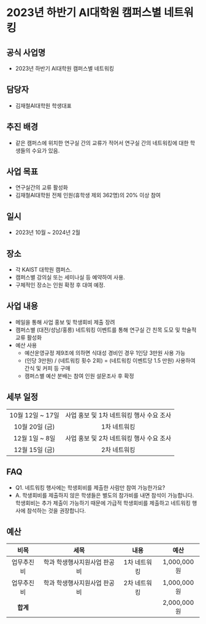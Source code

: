 2023년 하반기 AI대학원 캠퍼스별 네트워킹
===

## 공식 사업명
- 2023년 하반기 AI대학원 캠퍼스별 네트워킹

## 담당자
- 김재철AI대학원 학생대표 

## 추진 배경
- 같은 캠퍼스에 위치한 연구실 간의 교류가 적어서 연구실 간의 네트워킹에 대한 학생들의 수요가 있음. 

## 사업 목표
- 연구실간의 교류 활성화
- 김재철AI대학원 전체 인원(휴학생 제외 362명)의 20% 이상 참여

## 일시
- 2023년 10월 ~ 2024년 2월

## 장소
- 각 KAIST 대학원 캠퍼스.
- 캠퍼스별 강의실 또는 세미나실 등 예약하여 사용.
- 구체적인 장소는 인원 확정 후 대여 예정.

## 사업 내용
- 메일을 통해 사업 홍보 및 학생회비 제출 장려
- 캠퍼스별 (대전/성남/홍릉) 네트워킹 이벤트를 통해 연구실 간 친목 도모 및 학술적 교류 활성화
- 예산 사용
	- 예산운영규정 제9조에 의하면 식대성 경비인 경우 1인당 3만원 사용 가능
	- (인당 3만원) / (네트워킹 횟수 2회) = (네트워킹 이벤트당 1.5 만원) 사용하여 간식 및 커피 등 구매
	- 캠퍼스별 예산 분배는 참여 인원 설문조사 후 확정

## 세부 일정
|    |    |
|:---:|:---:|
|  10월 12일 ~ 17일 |  사업 홍보 및 1차 네트워킹 행사 수요 조사 |
|  10월 20일 (금) |  1차 네트워킹  |
| 12월 1일 ~ 8일  | 사업 홍보 및 2차 네트워킹 행사 수요 조사  |
|  12월 15일 (금) |  2차 네트워킹  |


## FAQ
- Q1. 네트워킹 행사에는 학생회비를 제출한 사람만 참여 가능한가요? 
- A. 학생회비를 제출하지 않은 학생들은 별도의 참가비를 내면 참석이 가능합니다. 학생회비는 추가 제출이 가능하기 때문에 가급적 학생회비를 제출하고 네트워킹 행사에 참석하는 것을 권장합니다. 

## 예산
|   비목    | 세목 |   내용   |   예산   |
|:---:|:---:|:---:|:---:|
|  업무추진비 |   학과 학생행사지원사업 판공비  | 1차 네트워킹   |   1,000,000원   |
|  업무추진비 |   학과 학생행사지원사업 판공비  | 2차 네트워킹   |    1,000,000원  |
|   **합계**  |      |     |   2,000,000원   |

